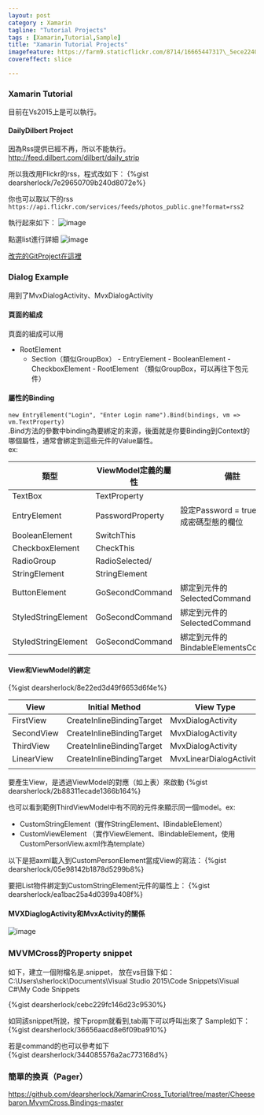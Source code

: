 ```yaml
---
layout: post
category : Xamarin 
tagline: "Tutorial Projects"
tags : [Xamarin,Tutorial,Sample]
title: "Xamarin Tutorial Projects"
imagefeature: https://farm9.staticflickr.com/8714/16665447317\_5ece224043\_h.jpg
covereffect: slice

---
```




### Xamarin Tutorial
目前在Vs2015上是可以執行。

#### DailyDilbert Project
因為Rss提供已經不再，所以不能執行。
http://feed.dilbert.com/dilbert/daily_strip

所以我改用Flickr的rss，程式改如下：
{%gist dearsherlock/7e29650709b240d8072e%}

你也可以取以下的rss
`https://api.flickr.com/services/feeds/photos_public.gne?format=rss2
`

執行起來如下：
![image](https://farm9.staticflickr.com/8715/16313994273_95b485260f_o.png)

點選list進行詳細
![image](https://farm8.staticflickr.com/7622/16313996373_09edfba742_o.png)

[改完的GitProject在這裡](https://github.com/dearsherlock/XamarinCross_Tutorial/tree/master/DailyDilbert)


### Dialog Example

用到了MvxDialogActivity、MvxDialogActivity

#### 頁面的組成
頁面的組成可以用
 - RootElement 
    - Section（類似GroupBox）
    		- EntryElement
    		- BooleanElement
    		- CheckboxElement
    		- RootElement （類似GroupBox，可以再往下包元件）
    		
#### 屬性的Binding

` new EntryElement("Login", "Enter Login name").Bind(bindings, vm => vm.TextProperty)
`    			
.Bind方法的參數中binding為要綁定的來源，後面就是你要Binding到Context的哪個屬性，通常會綁定到這些元件的Value屬性。  
ex:  
 
| 類型                | ViewModel定義的屬性 | 備註                                       |
|---------------------|---------------------|--------------------------------------------|
| TextBox             | TextProperty        |                                            |
| EntryElement        | PasswordProperty    | 設定Password = true 就會變成密碼型態的欄位 |
| BooleanElement      | SwitchThis          |                                            |
| CheckboxElement     | CheckThis           |                                            |
| RadioGroup          | RadioSelected/      |                                            |
| StringElement       | StringElement       |                                            |
| ButtonElement       | GoSecondCommand     | 綁定到元件的SelectedCommand                |
| StyledStringElement | GoSecondCommand     | 綁定到元件的SelectedCommand                |
| StyledStringElement | GoSecondCommand     | 綁定到元件的BindableElementsCommand        | 




#### View和ViewModel的綁定

{%gist dearsherlock/8e22ed3d49f6653d6f4e%}

| View       | Initial Method            | View Type               | ViewModel       |
|------------|---------------------------|-------------------------|-----------------|
| FirstView  | CreateInlineBindingTarget | MvxDialogActivity       | FirstViewModel  |
| SecondView | CreateInlineBindingTarget | MvxDialogActivity       | SecondViewModel |
| ThirdView  | CreateInlineBindingTarget | MvxDialogActivity       | ThirdViewModel  |
| LinearView | CreateInlineBindingTarget | MvxLinearDialogActivity | LinearViewModel |
|            |                           |                         |                 |


要產生View，是透過ViewModel的對應（如上表）來啟動
 {%gist dearsherlock/2b88311ecade1366b164%}
 
 
也可以看到範例ThirdViewModel中有不同的元件來顯示同一個model。ex:  
 - CustomStringElement（實作StringElement、IBindableElement）  
 - CustomViewElement （實作ViewElement、IBindableElement，使用CustomPersonView.axml作為template）

以下是把axml載入到CustomPersonElement當成View的寫法：
{%gist dearsherlock/05e98142b1878d5299b8%}


要把List物件綁定到CustomStringElement元件的屬性上：
{%gist dearsherlock/ea1bac25a4d0399a408f%}

#### MVXDiaglogActivity和MvxActivity的關係
![image](https://farm9.staticflickr.com/8704/16886978269_fa242ff872_o.png)

### MVVMCross的Property snippet
如下，建立一個附檔名是.snippet，
放在vs目錄下如：C:\Users\sherlock\Documents\Visual Studio 2015\Code Snippets\Visual C#\My Code Snippets

{%gist dearsherlock/cebc229fc146d23c9530%}

如同該snippet所說，按下propm就看到,tab兩下可以呼叫出來了
Sample如下：  
{%gist dearsherlock/36656aacd8e6f09ba910%}

若是command的也可以參考如下  
{%gist dearsherlock/344085576a2ac773168d%}

### 簡單的換頁（Pager）

https://github.com/dearsherlock/XamarinCross_Tutorial/tree/master/Cheesebaron.MvvmCross.Bindings-master

